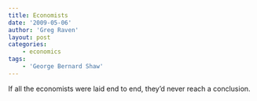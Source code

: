 ```yaml
---
title: Economists
date: '2009-05-06'
author: 'Greg Raven'
layout: post
categories:
    - economics
tags:
    - 'George Bernard Shaw'
---
```


If all the economists were laid end to end, they’d never reach a conclusion.